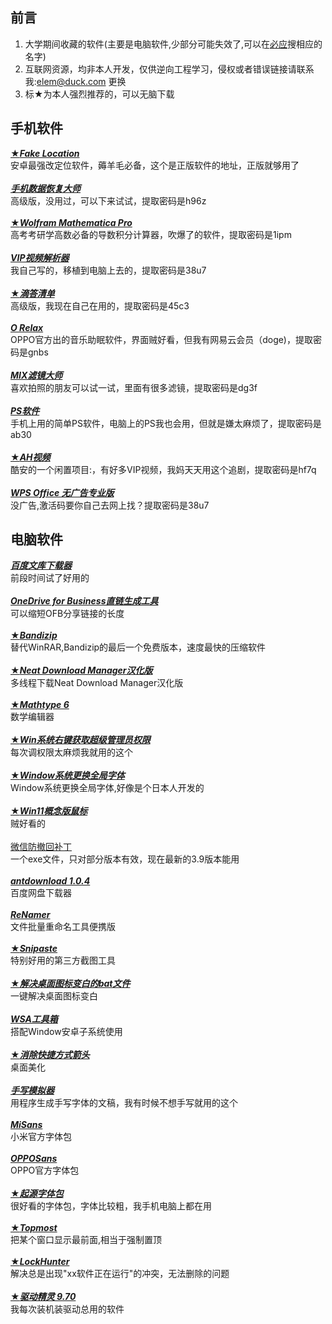 ## 前言
1. 大学期间收藏的软件(主要是电脑软件,少部分可能失效了,可以在<a href="https://www.bing.com">必应</a>搜相应的名字)  
2. 互联网资源，均非本人开发，仅供逆向工程学习，侵权或者错误链接请联系我:elem@duck.com 更换  
3. 标★为本人强烈推荐的，可以无脑下载

## 手机软件
<a href="https://fakeloc.cc/app">★***Fake Location***</a>  
安卓最强改定位软件，薅羊毛必备，这个是正版软件的地址，正版就够用了
<br><br><a href="https://fudan.lanzoub.com/i8Yew086wsza"> ***手机数据恢复大师*** </a>  
高级版，没用过，可以下来试试，提取密码是h96z
<br><br><a href="https://fudan.lanzoub.com/ib3fZ0opunud">★***Wolfram Mathematica Pro*** </a>  
高考考研学高数必备的导数积分计算器，吹爆了的软件，提取密码是1ipm 
<br><br><a href="https://fudan.lanzoub.com/i8PTB04vqtof">***VIP视频解析器*** </a>  
我自己写的，移植到电脑上去的，提取密码是38u7
<br><br><a href="https://yxssp.lanzoui.com/b646033/?%3E">★***滴答清单***</a>  
高级版，我现在自己在用的，提取密码是45c3
<br><br><a href="https://fudan.lanzoub.com/ihNdE082vdgb">***O Relax***</a>  
OPPO官方出的音乐助眠软件，界面贼好看，但我有网易云会员（doge)，提取密码是gnbs
<br><br><a href="https://fudan.lanzoub.com/iSQd7082uote">***MIX滤镜大师***</a>  
喜欢拍照的朋友可以试一试，里面有很多滤镜，提取密码是dg3f
<br><br><a href="https://fudan.lanzoub.com/iYaMq082te3c">***PS软件***</a>  
手机上用的简单PS软件，电脑上的PS我也会用，但就是嫌太麻烦了，提取密码是ab30
<br><br><a href="https://fudan.lanzoub.com/iqwEp081sfad">★***AH视频***</a>  
酷安的一个闲置项目:，有好多VIP视频，我妈天天用这个追剧，提取密码是hf7q
<br><br><a href="https://fudan.lanzoub.com/i8PTB04vqtof">***WPS Office 无广告专业版***</a>  
没广告,激活码要你自己去网上找？提取密码是38u7

## 电脑软件
<a href="https://fudan.lanzoub.com/iYzZ10jc8f4j">***百度文库下载器***</a>  
前段时间试了好用的
<br><br><a href="https://fudan.lanzoub.com/i7HFS086ykqf">***OneDrive for Business直链生成工具***</a>  
可以缩短OFB分享链接的长度
<br><br><a href="https://fudan.lanzoub.com/inFbk0oz09wb">★***Bandizip***</a>  
替代WinRAR,Bandizip的最后一个免费版本，速度最快的压缩软件
<br><br><a href="https://fudan.lanzoub.com/iq5p60oz0nad">★***Neat Download Manager汉化版***</a>  
多线程下载Neat Download Manager汉化版
<br><br><a href="https://fudan.lanzoub.com/iwGe90oz11if">★***Mathtype 6***</a>  
数学编辑器
<br><br><a href="https://fudan.lanzoub.com/iFnh30oz19ej">★***Win系统右键获取超级管理员权限***</a>  
每次调权限太麻烦我就用的这个
<br><br><a href="https://fudan.lanzoub.com/iNrAm0oz2f3a">★***Window系统更换全局字体***</a>  
Window系统更换全局字体,好像是个日本人开发的
<br><br><a href="https://fudan.lanzoub.com/i7qsS0oz2l4h">★***Win11概念版鼠标***</a>  
贼好看的
<br><br><a href="https://fudan.lanzoub.com/ielZX0oz2sza">微信防撤回补丁</a>  
一个exe文件，只对部分版本有效，现在最新的3.9版本能用
<br><br><a href="https://fudan.lanzoub.com/iG4sK0oz39da">***antdownload 1.0.4***</a>  
百度网盘下载器
<br><br><a href="https://fudan.lanzoub.com/iLrLf0oz3pyh">***ReNamer***</a>  
文件批量重命名工具便携版
<br><br><a href="https://fudan.lanzoub.com/iInPR0oz4ina">★***Snipaste***</a>  
特别好用的第三方截图工具
<br><br><a href="https://fudan.lanzoub.com/iaD2o0oz4ref">★***解决桌面图标变白的bat文件***</a>  
一键解决桌面图标变白
<br><br><a href="https://fudan.lanzoub.com/i1Iu20oz5e3c">***WSA工具箱***</a>  
搭配Window安卓子系统使用
<br><br><a href="https://fudan.lanzoub.com/isfVi0oz60pg">★***消除快捷方式箭头***</a>  
桌面美化
<br><br><a href="https://fudan.lanzoub.com/iBZVv0oz682b">***手写模拟器***</a>  
用程序生成手写字体的文稿，我有时候不想手写就用的这个
<br><br><a href="https://fudan.lanzoub.com/iv9xC0oz6emh">***MiSans***</a>  
小米官方字体包
<br><br><a href="https://fudan.lanzoub.com/i3phi0oz6epa">***OPPOSans***</a>  
OPPO官方字体包
<br><br><a href="https://fudan.lanzoub.com/iR9Vi0oz6esd">★***起源字体包***</a>  
很好看的字体包，字体比较粗，我手机电脑上都在用
<br><br><a href="https://fudan.lanzoub.com/iYkHS0oz6e8d">★***Topmost***</a>   
把某个窗口显示最前面,相当于强制置顶
<br><br><a href="https://fudan.lanzoub.com/ivQxl0ozhh2b">★***LockHunter***</a>  
解决总是出现"xx软件正在运行"的冲突，无法删除的问题
<br><br><a href="https://fudan.lanzoub.com/irwy60ozhmwb">★***驱动精灵 9.70***</a>  
我每次装机装驱动总用的软件

